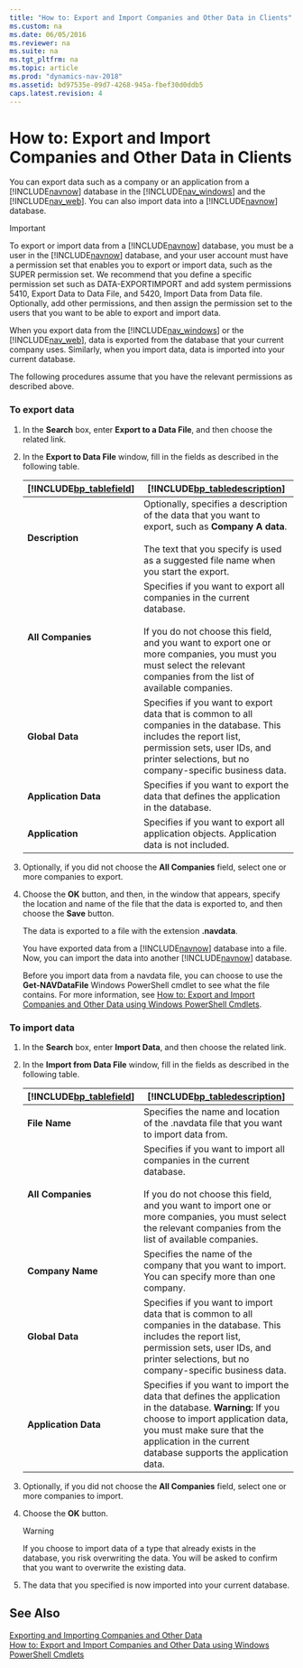 ```yaml
---
title: "How to: Export and Import Companies and Other Data in Clients"
ms.custom: na
ms.date: 06/05/2016
ms.reviewer: na
ms.suite: na
ms.tgt_pltfrm: na
ms.topic: article
ms.prod: "dynamics-nav-2018"
ms.assetid: bd97535e-09d7-4268-945a-fbef30d0ddb5
caps.latest.revision: 4
---
```

# How to: Export and Import Companies and Other Data in Clients
You can export data such as a company or an application from a [!INCLUDE[navnow](includes/navnow_md.md)] database in the [!INCLUDE[nav_windows](includes/nav_windows_md.md)] and the [!INCLUDE[nav_web](includes/nav_web_md.md)]. You can also import data into a [!INCLUDE[navnow](includes/navnow_md.md)] database.  

> [!IMPORTANT]  
>  To export or import data from a [!INCLUDE[navnow](includes/navnow_md.md)] database, you must be a user in the [!INCLUDE[navnow](includes/navnow_md.md)] database, and your user account must have a permission set that enables you to export or import data, such as the SUPER permission set. We recommend that you define a specific permission set such as DATA-EXPORTIMPORT and add system permissions 5410, Export Data to Data File, and 5420, Import Data from Data file. Optionally, add other permissions, and then assign the permission set to the users that you want to be able to export and import data.  

 When you export data from the [!INCLUDE[nav_windows](includes/nav_windows_md.md)] or the [!INCLUDE[nav_web](includes/nav_web_md.md)], data is exported from the database that your current company uses. Similarly, when you import data, data is imported into your current database.  

 The following procedures assume that you have the relevant permissions as described above.  

### To export data  

1. In the **Search** box, enter **Export to a Data File**, and then choose the related link.  

2. In the **Export to Data File** window, fill in the fields as described in the following table.  


   | [!INCLUDE[bp_tablefield](includes/bp_tablefield_md.md)] |                                                                                           [!INCLUDE[bp_tabledescription](includes/bp_tabledescription_md.md)]                                                                                           |
   |---------------------------------------------------------|---------------------------------------------------------------------------------------------------------------------------------------------------------------------------------------------------------------------------------------------------------|
   |                     **Description**                     |                         Optionally, specifies a description of the data that you want to export, such as **Company A data**.<br /><br /> The text that you specify is used as a suggested file name when you start the export.                          |
   |                    **All Companies**                    | Specifies if you want to export all companies in the current database.<br /><br /> If you do not choose this field, and you want to export one or more companies, you must you must select the relevant companies from the list of available companies. |
   |                     **Global Data**                     |                     Specifies if you want to export data that is common to all companies in the database. This includes the report list, permission sets, user IDs, and printer selections, but no company-specific business data.                      |
   |                  **Application Data**                   |                                                                                 Specifies if you want to export the data that defines the application in the database.                                                                                  |
   |                     **Application**                     |                                                                               Specifies if you want to export all application objects. Application data is not included.                                                                                |


3. Optionally, if you did not choose the **All Companies** field, select one or more companies to export.  

4. Choose the **OK** button, and then, in the window that appears, specify the location and name of the file that the data is exported to, and then choose the **Save** button.  

    The data is exported to a file with the extension **.navdata**.  

   You have exported data from a [!INCLUDE[navnow](includes/navnow_md.md)] database into a file. Now, you can import the data into another [!INCLUDE[navnow](includes/navnow_md.md)] database.  

   Before you import data from a navdata file, you can choose to use the **Get-NAVDataFile** Windows PowerShell cmdlet to see what the file contains. For more information, see [How to: Export and Import Companies and Other Data using Windows PowerShell Cmdlets](How-to--Export-and-Import-Companies-and-Other-Data-using-Windows-PowerShell-Cmdlets.md).  

### To import data  

1.  In the **Search** box, enter **Import Data**, and then choose the related link.  

2.  In the **Import from Data File** window, fill in the fields as described in the following table.  

    |[!INCLUDE[bp_tablefield](includes/bp_tablefield_md.md)]|[!INCLUDE[bp_tabledescription](includes/bp_tabledescription_md.md)]|  
    |---------------------------------|---------------------------------------|  
    |**File Name**|Specifies the name and location of the .navdata file that you want to import data from.|  
    |**All Companies**|Specifies if you want to import all companies in the current database.<br /><br /> If you do not choose this field, and you want to import one or more companies, you must select the relevant companies from the list of available companies.|  
    |**Company Name**|Specifies the name of the company that you want to import. You can specify more than one company.|  
    |**Global Data**|Specifies if you want to import data that is common to all companies in the database. This includes the report list, permission sets, user IDs, and printer selections, but no company-specific business data.|  
    |**Application Data**|Specifies if you want to import the data that defines the application in the database. **Warning:**  If you choose to import application data, you must make sure that the application in the current database supports the application data.|  

3.  Optionally, if you did not choose the **All Companies** field, select one or more companies to import.  

4.  Choose the **OK** button.  

    > [!WARNING]  
    >  If you choose to import data of a type that already exists in the database, you risk overwriting the data. You will be asked to confirm that you want to overwrite the existing data.  

5.  The data that you specified is now imported into your current database.  

## See Also  
 [Exporting and Importing Companies and Other Data](Exporting-and-Importing-Companies-and-Other-Data.md)   
 [How to: Export and Import Companies and Other Data using Windows PowerShell Cmdlets](How-to--Export-and-Import-Companies-and-Other-Data-using-Windows-PowerShell-Cmdlets.md)
